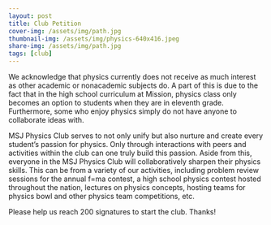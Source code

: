 ```yaml
---
layout: post
title: Club Petition
cover-img: /assets/img/path.jpg
thumbnail-img: /assets/img/physics-640x416.jpeg
share-img: /assets/img/path.jpg
tags: [club]
---
```


We acknowledge that physics currently does not receive as much interest as other academic or nonacademic subjects do. A part of this is due to the fact that in the high school curriculum at Mission, physics class only becomes an option to students when they are in eleventh grade. Furthermore, some who enjoy physics simply do not have anyone to collaborate ideas with. 

MSJ Physics Club serves to not only unify but also nurture and create every student’s passion for physics. Only through interactions with peers and activities within the club can one truly build this passion. Aside from this, everyone in the MSJ Physics Club will collaboratively sharpen their physics skills. This can be from a variety of our activities, including problem review sessions for the annual f=ma contest, a high school physics contest hosted throughout the nation, lectures on physics concepts, hosting teams for physics bowl and other physics team competitions, etc. 


Please help us reach 200 signatures to start the club. Thanks!
